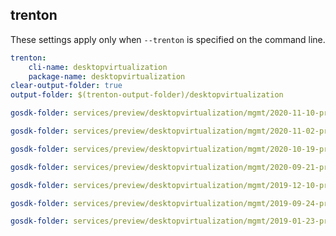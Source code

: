 
## trenton

These settings apply only when `--trenton` is specified on the command line.

``` yaml $(trenton)
trenton:
    cli-name: desktopvirtualization
    package-name: desktopvirtualization
clear-output-folder: true
output-folder: $(trenton-output-folder)/desktopvirtualization
```

``` yaml $(tag) == 'package-2020-11-10-preview' && $(trenton)
gosdk-folder: services/preview/desktopvirtualization/mgmt/2020-11-10-preview/desktopvirtualization
```

``` yaml $(tag) == 'package-2020-11-02-preview' && $(trenton)
gosdk-folder: services/preview/desktopvirtualization/mgmt/2020-11-02-preview/desktopvirtualization
```

``` yaml $(tag) == 'package-2020-10-19-preview' && $(trenton)
gosdk-folder: services/preview/desktopvirtualization/mgmt/2020-10-19-preview/desktopvirtualization
```

``` yaml $(tag) == 'package-2020-09-21-preview' && $(trenton)
gosdk-folder: services/preview/desktopvirtualization/mgmt/2020-09-21-preview/desktopvirtualization
```

``` yaml $(tag) == 'package-2019-12-10-preview' && $(trenton)
gosdk-folder: services/preview/desktopvirtualization/mgmt/2019-12-10-preview/desktopvirtualization
```

``` yaml $(tag) == 'package-2019-09-24-preview' && $(trenton)
gosdk-folder: services/preview/desktopvirtualization/mgmt/2019-09-24-preview/desktopvirtualization
```

``` yaml $(tag) == 'package-2019-01-23-preview' && $(trenton)
gosdk-folder: services/preview/desktopvirtualization/mgmt/2019-01-23-preview/desktopvirtualization
```
